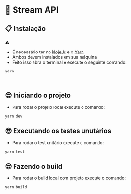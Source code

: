 # 🚀 Stream API

## 📋 Instalação

⚠️  
- É necessário ter no [NojeJs](https://nodejs.org/pt-br/) e o [Yarn](https://classic.yarnpkg.com/lang/en/) 
- Ambos devem instalados em sua máquina
- Feito isso abra o terminal e execute o seguinte comando:

```
yarn
```

<br/>


## 😎 Iniciando o projeto

- Para rodar o projeto local execute o comando:

```
yarn dev
```

## 😎 Executando os testes unutários

- Para rodar o test unitário execute o comando:
```
yarn test
```

## 😎 Fazendo o build

- Para rodar o build local com projeto execute o comando:
```
yarn build
```
